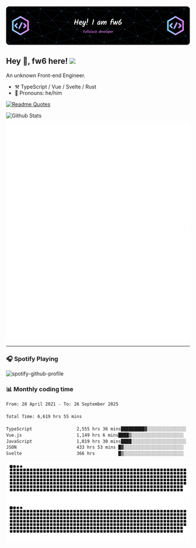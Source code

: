 ![Header](github-header-image.png)

## Hey 👋, fw6 here! <img src="https://github.githubassets.com/images/mona-whisper.gif" height="24" />


An unknown Front-end Engineer.

-   :hammer_and_pick: TypeScript / Vue / Svelte / Rust
-   :man: Pronouns: he/him


[![Readme Quotes](https://quotes-github-readme.vercel.app/api?type=horizontal&theme=algolia)](https://github.com/piyushsuthar/github-readme-quotes)



![Github Stats](https://github-readme-stats.vercel.app/api?username=fw6&bg_color=30,e96443,904e95&title_color=fff&text_color=fff)

![](https://raw.githubusercontent.com/fw6/github-stats-transparent/output/generated/overview.svg)
![](https://raw.githubusercontent.com/fw6/github-stats-transparent/output/generated/languages.svg)


---

### 🎧 Spotify Playing

<!-- ![spotify-github-profile](/img/default.svg) -->

![spotify-github-profile](https://spotify-github-profile.vercel.app/api/view.svg?uid=r6wn4hdvypv0lkzyrj0e0pjct&cover_image=true&theme=default&show_offline=true&background_color=9a10ad&interchange=true&bar_color_cover=true)



### :bar_chart: Monthly coding time 

<!--START_SECTION:waka-->

```txt
From: 28 April 2021 - To: 26 September 2025

Total Time: 6,619 hrs 55 mins

TypeScript                 2,555 hrs 36 mins█████████▓░░░░░░░░░░░░░░░   38.60 %
Vue.js                     1,149 hrs 6 mins████▒░░░░░░░░░░░░░░░░░░░░   17.36 %
JavaScript                 1,019 hrs 30 mins████░░░░░░░░░░░░░░░░░░░░░   15.40 %
JSON                       433 hrs 53 mins █▓░░░░░░░░░░░░░░░░░░░░░░░   06.55 %
Svelte                     366 hrs         █▒░░░░░░░░░░░░░░░░░░░░░░░   05.53 %
```

<!--END_SECTION:waka-->




![github contribution grid snake animation](https://raw.githubusercontent.com/platane/platane/output/github-contribution-grid-snake-dark.svg#gh-dark-mode-only)![github contribution grid snake animation](https://raw.githubusercontent.com/platane/platane/output/github-contribution-grid-snake.svg#gh-light-mode-only)
